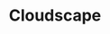 ---
codehost: https://github.com/cloudscape-design/components
logohandle: cloudscapedesign
sort: cloudscape
title: Cloudscape
website: https://cloudscape.design/
---